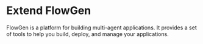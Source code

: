 # Extend FlowGen

FlowGen is a platform for building multi-agent applications. It provides a set of tools to help you build, deploy, and manage your applications.
